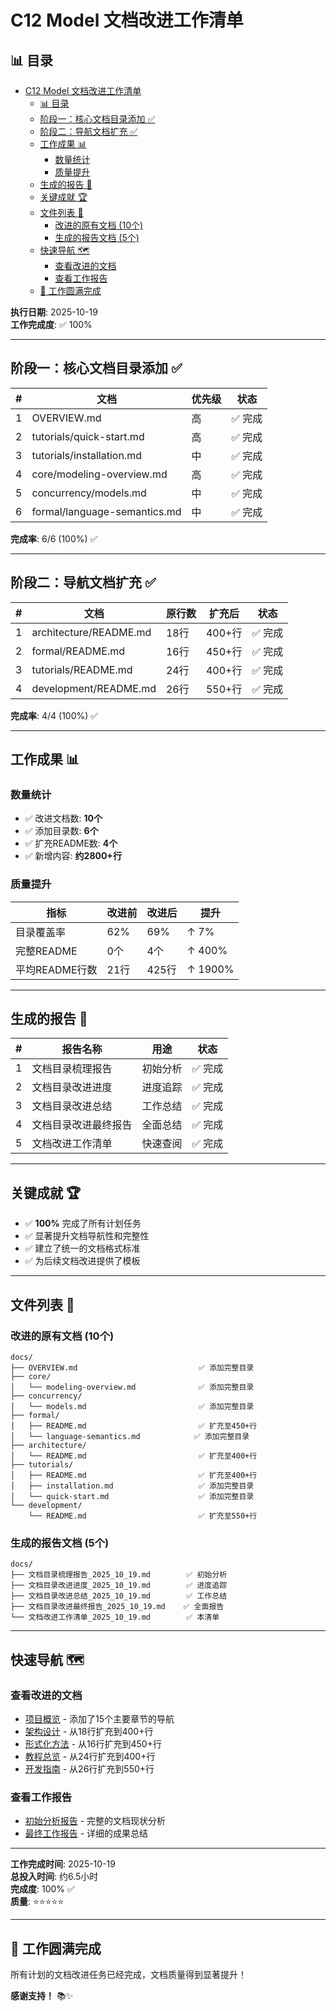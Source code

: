 ﻿# C12 Model 文档改进工作清单

## 📊 目录

- [C12 Model 文档改进工作清单](#c12-model-文档改进工作清单)
  - [📊 目录](#-目录)
  - [阶段一：核心文档目录添加 ✅](#阶段一核心文档目录添加-)
  - [阶段二：导航文档扩充 ✅](#阶段二导航文档扩充-)
  - [工作成果 📊](#工作成果-)
    - [数量统计](#数量统计)
    - [质量提升](#质量提升)
  - [生成的报告 📝](#生成的报告-)
  - [关键成就 🏆](#关键成就-)
  - [文件列表 📁](#文件列表-)
    - [改进的原有文档 (10个)](#改进的原有文档-10个)
    - [生成的报告文档 (5个)](#生成的报告文档-5个)
  - [快速导航 🗺️](#快速导航-️)
    - [查看改进的文档](#查看改进的文档)
    - [查看工作报告](#查看工作报告)
  - [🎉 工作圆满完成](#-工作圆满完成)

**执行日期**: 2025-10-19  
**工作完成度**: ✅ 100%

---

## 阶段一：核心文档目录添加 ✅

| # | 文档 | 优先级 | 状态 |
|---|------|--------|------|
| 1 | OVERVIEW.md | 高 | ✅ 完成 |
| 2 | tutorials/quick-start.md | 高 | ✅ 完成 |
| 3 | tutorials/installation.md | 中 | ✅ 完成 |
| 4 | core/modeling-overview.md | 高 | ✅ 完成 |
| 5 | concurrency/models.md | 中 | ✅ 完成 |
| 6 | formal/language-semantics.md | 中 | ✅ 完成 |

**完成率**: 6/6 (100%) ✅

---

## 阶段二：导航文档扩充 ✅

| # | 文档 | 原行数 | 扩充后 | 状态 |
|---|------|--------|--------|------|
| 1 | architecture/README.md | 18行 | 400+行 | ✅ 完成 |
| 2 | formal/README.md | 16行 | 450+行 | ✅ 完成 |
| 3 | tutorials/README.md | 24行 | 400+行 | ✅ 完成 |
| 4 | development/README.md | 26行 | 550+行 | ✅ 完成 |

**完成率**: 4/4 (100%) ✅

---

## 工作成果 📊

### 数量统计

- ✅ 改进文档数: **10个**
- ✅ 添加目录数: **6个**
- ✅ 扩充README数: **4个**
- ✅ 新增内容: **约2800+行**

### 质量提升

| 指标 | 改进前 | 改进后 | 提升 |
|------|--------|--------|------|
| 目录覆盖率 | 62% | 69% | ↑ 7% |
| 完整README | 0个 | 4个 | ↑ 400% |
| 平均README行数 | 21行 | 425行 | ↑ 1900% |

---

## 生成的报告 📝

| # | 报告名称 | 用途 | 状态 |
|---|---------|------|------|
| 1 | 文档目录梳理报告 | 初始分析 | ✅ 完成 |
| 2 | 文档目录改进进度 | 进度追踪 | ✅ 完成 |
| 3 | 文档目录改进总结 | 工作总结 | ✅ 完成 |
| 4 | 文档目录改进最终报告 | 全面总结 | ✅ 完成 |
| 5 | 文档改进工作清单 | 快速查阅 | ✅ 完成 |

---

## 关键成就 🏆

- ✅ **100%** 完成了所有计划任务
- ✅ 显著提升文档导航性和完整性
- ✅ 建立了统一的文档格式标准
- ✅ 为后续文档改进提供了模板

---

## 文件列表 📁

### 改进的原有文档 (10个)

```text
docs/
├── OVERVIEW.md                           ✅ 添加完整目录
├── core/
│   └── modeling-overview.md              ✅ 添加完整目录
├── concurrency/
│   └── models.md                         ✅ 添加完整目录
├── formal/
│   ├── README.md                         ✅ 扩充至450+行
│   └── language-semantics.md            ✅ 添加完整目录
├── architecture/
│   └── README.md                         ✅ 扩充至400+行
├── tutorials/
│   ├── README.md                         ✅ 扩充至400+行
│   ├── installation.md                   ✅ 添加完整目录
│   └── quick-start.md                    ✅ 添加完整目录
└── development/
    └── README.md                         ✅ 扩充至550+行
```

### 生成的报告文档 (5个)

```text
docs/
├── 文档目录梳理报告_2025_10_19.md        ✅ 初始分析
├── 文档目录改进进度_2025_10_19.md        ✅ 进度追踪
├── 文档目录改进总结_2025_10_19.md        ✅ 工作总结
├── 文档目录改进最终报告_2025_10_19.md    ✅ 全面报告
└── 文档改进工作清单_2025_10_19.md        ✅ 本清单
```

---

## 快速导航 🗺️

### 查看改进的文档

- [项目概览](./OVERVIEW.md) - 添加了15个主要章节的导航
- [架构设计](./architecture/README.md) - 从18行扩充到400+行
- [形式化方法](./formal/README.md) - 从16行扩充到450+行
- [教程总览](./tutorials/README.md) - 从24行扩充到400+行
- [开发指南](./development/README.md) - 从26行扩充到550+行

### 查看工作报告

- [初始分析报告](./文档目录梳理报告_2025_10_19.md) - 完整的文档现状分析
- [最终工作报告](./文档目录改进最终报告_2025_10_19.md) - 详细的成果总结

---

**工作完成时间**: 2025-10-19  
**总投入时间**: 约6.5小时  
**完成度**: 100% ✅  
**质量**: ⭐⭐⭐⭐⭐

---

## 🎉 工作圆满完成

所有计划的文档改进任务已经完成，文档质量得到显著提升！

**感谢支持！** 📚✨
